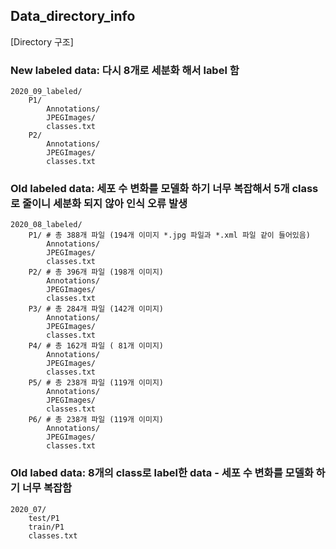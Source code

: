 ﻿## Data_directory_info

[Directory 구조]

### New labeled data: 다시 8개로 세분화 해서 label 함

    2020_09_labeled/ 
        P1/ 
            Annotations/ 
            JPEGImages/ 
            classes.txt 
        P2/ 
            Annotations/ 
            JPEGImages/ 
            classes.txt 




### Old labeled data: 세포 수 변화를 모델화 하기 너무 복잡해서 5개 class로 줄이니 세분화 되지 않아 인식 오류 발생

    2020_08_labeled/ 
        P1/ # 총 388개 파일 (194개 이미지 *.jpg 파일과 *.xml 파일 같이 들어있음)
            Annotations/
            JPEGImages/
            classes.txt
        P2/ # 총 396개 파일 (198개 이미지)
            Annotations/
            JPEGImages/
            classes.txt
        P3/ # 총 284개 파일 (142개 이미지)
            Annotations/
            JPEGImages/
            classes.txt
        P4/ # 총 162개 파일 ( 81개 이미지)
            Annotations/
            JPEGImages/
            classes.txt
        P5/ # 총 238개 파일 (119개 이미지)
            Annotations/
            JPEGImages/
            classes.txt
        P6/ # 총 238개 파일 (119개 이미지)
            Annotations/
            JPEGImages/
            classes.txt
   


### Old labed data: 8개의 class로 label한 data - 세포 수 변화를 모델화 하기 너무 복잡함

    2020_07/ 
        test/P1
        train/P1
        classes.txt
